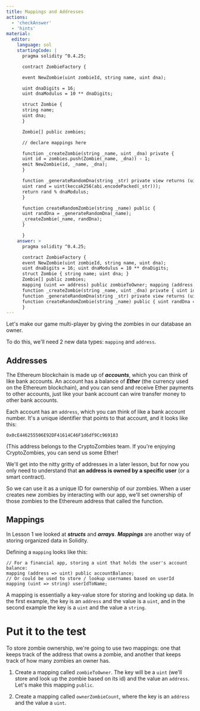 ```yaml
---
title: Mappings and Addresses
actions:
  - 'checkAnswer'
  - 'hints'
material:
  editor:
    language: sol
    startingCode: |
      pragma solidity ^0.4.25;

      contract ZombieFactory {

      event NewZombie(uint zombieId, string name, uint dna);

      uint dnaDigits = 16;
      uint dnaModulus = 10 ** dnaDigits;

      struct Zombie {
      string name;
      uint dna;
      }

      Zombie[] public zombies;

      // declare mappings here

      function _createZombie(string _name, uint _dna) private {
      uint id = zombies.push(Zombie(_name, _dna)) - 1;
      emit NewZombie(id, _name, _dna);
      }

      function _generateRandomDna(string _str) private view returns (uint) {
      uint rand = uint(keccak256(abi.encodePacked(_str)));
      return rand % dnaModulus;
      }

      function createRandomZombie(string _name) public {
      uint randDna = _generateRandomDna(_name);
      _createZombie(_name, randDna);
      }

      }
    answer: >
      pragma solidity ^0.4.25;

      contract ZombieFactory {
      event NewZombie(uint zombieId, string name, uint dna);
      uint dnaDigits = 16; uint dnaModulus = 10 ** dnaDigits;
      struct Zombie { string name; uint dna; }
      Zombie[] public zombies;
      mapping (uint => address) public zombieToOwner; mapping (address => uint) ownerZombieCount;
      function _createZombie(string _name, uint _dna) private { uint id = zombies.push(Zombie(_name, _dna)) - 1; emit NewZombie(id, _name, _dna); }
      function _generateRandomDna(string _str) private view returns (uint) { uint rand = uint(keccak256(abi.encodePacked(_str))); return rand % dnaModulus; }
      function createRandomZombie(string _name) public { uint randDna = _generateRandomDna(_name); _createZombie(_name, randDna); }
      }
---
```


Let's make our game multi-player by giving the zombies in our database an owner.

To do this, we'll need 2 new data types: `mapping` and `address`.

## Addresses

The Ethereum blockchain is made up of ***accounts***, which you can think of like bank accounts. An account has a balance of ***Ether*** (the currency used on the Ethereum blockchain), and you can send and receive Ether payments to other accounts, just like your bank account can wire transfer money to other bank accounts.

Each account has an `address`, which you can think of like a bank account number. It's a unique identifier that points to that account, and it looks like this:

`0x0cE446255506E92DF41614C46F1d6df9Cc969183`

(This address belongs to the CryptoZombies team. If you're enjoying CryptoZombies, you can send us some Ether! 

We'll get into the nitty gritty of addresses in a later lesson, but for now you only need to understand that **an address is owned by a specific user** (or a smart contract).

So we can use it as a unique ID for ownership of our zombies. When a user creates new zombies by interacting with our app, we'll set ownership of those zombies to the Ethereum address that called the function.

## Mappings

In Lesson 1 we looked at ***structs*** and ***arrays***. ***Mappings*** are another way of storing organized data in Solidity.

Defining a `mapping` looks like this:

    // For a financial app, storing a uint that holds the user's account balance:
    mapping (address => uint) public accountBalance;
    // Or could be used to store / lookup usernames based on userId
    mapping (uint => string) userIdToName;
    

A mapping is essentially a key-value store for storing and looking up data. In the first example, the key is an `address` and the value is a `uint`, and in the second example the key is a `uint` and the value a `string`.

# Put it to the test

To store zombie ownership, we're going to use two mappings: one that keeps track of the address that owns a zombie, and another that keeps track of how many zombies an owner has.

1. Create a mapping called `zombieToOwner`. The key will be a `uint` (we'll store and look up the zombie based on its id) and the value an `address`. Let's make this mapping `public`.

2. Create a mapping called `ownerZombieCount`, where the key is an `address` and the value a `uint`.